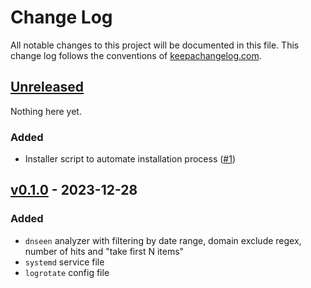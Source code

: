 # Change Log

All notable changes to this project will be documented in this
file. This change log follows the conventions of
[keepachangelog.com](http://keepachangelog.com/).

## [Unreleased]

Nothing here yet.

### Added
- Installer script to automate installation process
  ([#1](https://github.com/pilosus/dnseen/issues/1))

## [v0.1.0] - 2023-12-28
### Added
- `dnseen` analyzer with filtering by date range, domain exclude
  regex, number of hits and "take first N items"
- `systemd` service file
- `logrotate` config file

[Unreleased]: https://github.com/pilosus/dnseen/compare/v0.1.0...HEAD
[v0.1.0]: https://github.com/pilosus/dnseen/compare/v0.0.0...v0.1.0
